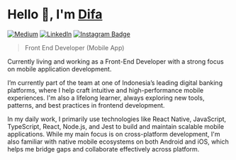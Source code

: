 # Hello 👋, I'm [Difa]([https://github.com/difasulthon])

[![Medium](https://img.shields.io/badge/Medium-12103A?style=for-the-badge&logo=medium&logoColor=white)](https://medium.com/@mdifasulthon)
[![LinkedIn](https://img.shields.io/badge/LinkedIn-%230077B5.svg?style=for-the-badge&logo=linkedin&logoColor=white)](https://www.linkedin.com/in/difasulthon/)
[![Instagram Badge](https://img.shields.io/badge/Instagram-e4405f?style=for-the-badge&logo=Instagram&logoColor=white)](https://www.instagram.com/difasulthon/)

> Front End Developer (Mobile App)

Currently living and working as a Front-End Developer with a strong focus on mobile application development. 

I’m currently part of the team at one of Indonesia’s leading digital banking platforms, where I help craft intuitive and high-performance mobile experiences. I'm also a lifelong learner, always exploring new tools, patterns, and best practices in frontend development.

In my daily work, I primarily use technologies like React Native, JavaScript, TypeScript, React, Node.js, and Jest to build and maintain scalable mobile applications. While my main focus is on cross-platform development, I'm also familiar with native mobile ecosystems on both Android and iOS, which helps me bridge gaps and collaborate effectively across platform.
